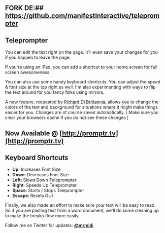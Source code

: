 ## FORK DE:## https://github.com/manifestinteractive/teleprompter

## Teleprompter ##

You can edit the text right on the page. It'll even save your changes for you if you happen to leave the page.

If you're using an iPad, you can add a shortcut to your home screen for full screen awesomeness.

You can also use some handy keyboard shortcuts. You can adjust the speed & font size at the top right as well. I'm also experimenting with ways to flip the text around for you fancy folks using mirrors.

A new feature, requested by [Richard Di Brittannia](https://soundcloud.com/rdbritannia), allows you to change the colors of the text and background for situations where it might make things easier for you.  Changes are of course saved automatically.  ( Make sure you clear your browsers cache if you do not see these changes )

## Now Available @ [http://promptr.tv](http://promptr.tv) ##


## Keyboard Shortcuts ##

- **Up**: Increases Font Size
- **Down**: Decreases Font Size
- **Left**: Slows Down Teleprompter
- **Right**: Speeds Up Teleprompter
- **Space**: Starts / Stops Teleprompter
- **Escape**: Resets GUI

Finally, we also made an effort to make sure your text will be easy to read.   So if you are pasting text from a word document, we'll do some cleaning up to make the breaks flow more easily.

Follow me on Twitter for updates: **[@mrmidi](http://twitter.com/mrmidi "Follow @mrmidi on Twitter")**
